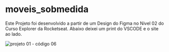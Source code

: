 # moveis_sobmedida
Este Projeto foi desenvolvido a partir de um Design do Figma no Nivel 02 do Curso Explorer da Rocketseat.
Abaixo deixei um print do VSCODE e o site ao lado.

![projeto 01 - código 06](https://user-images.githubusercontent.com/50723577/212450008-719ceeab-ba77-4345-8982-6f72ed0d2494.png)

